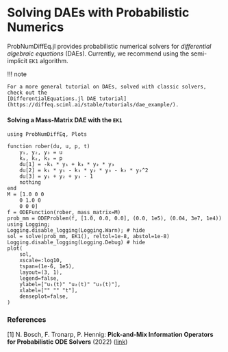 # Solving DAEs with Probabilistic Numerics

ProbNumDiffEq.jl provides probabilistic numerical solvers for _differential algebraic equations_ (DAEs).
Currently, we recommend using the semi-implicit `EK1` algorithm.

!!! note
    
    For a more general tutorial on DAEs, solved with classic solvers, check out the
    [DifferentialEquations.jl DAE tutorial](https://diffeq.sciml.ai/stable/tutorials/dae_example/).

#### Solving a Mass-Matrix DAE with the `EK1`

```@example 2
using ProbNumDiffEq, Plots

function rober(du, u, p, t)
    y₁, y₂, y₃ = u
    k₁, k₂, k₃ = p
    du[1] = -k₁ * y₁ + k₃ * y₂ * y₃
    du[2] = k₁ * y₁ - k₃ * y₂ * y₃ - k₂ * y₂^2
    du[3] = y₁ + y₂ + y₃ - 1
    nothing
end
M = [1.0 0 0
    0 1.0 0
    0 0 0]
f = ODEFunction(rober, mass_matrix=M)
prob_mm = ODEProblem(f, [1.0, 0.0, 0.0], (0.0, 1e5), (0.04, 3e7, 1e4))
using Logging;
Logging.disable_logging(Logging.Warn); # hide
sol = solve(prob_mm, EK1(), reltol=1e-8, abstol=1e-8)
Logging.disable_logging(Logging.Debug) # hide
plot(
    sol,
    xscale=:log10,
    tspan=(1e-6, 1e5),
    layout=(3, 1),
    legend=false,
    ylabel=["u₁(t)" "u₂(t)" "u₃(t)"],
    xlabel=["" "" "t"],
    denseplot=false,
)
```

### References

[1] N. Bosch, F. Tronarp, P. Hennig: **Pick-and-Mix Information Operators for Probabilistic ODE Solvers** (2022) ([link](https://arxiv.org/abs/2110.10770))
